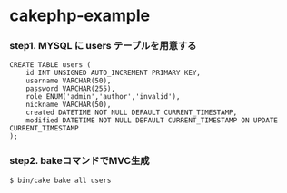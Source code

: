 # cakephp-example

### step1. MYSQL に users テーブルを用意する

```mysql
CREATE TABLE users (
    id INT UNSIGNED AUTO_INCREMENT PRIMARY KEY,
    username VARCHAR(50),
    password VARCHAR(255),
    role ENUM('admin','author','invalid'),
    nickname VARCHAR(50),
    created DATETIME NOT NULL DEFAULT CURRENT_TIMESTAMP,
    modified DATETIME NOT NULL DEFAULT CURRENT_TIMESTAMP ON UPDATE CURRENT_TIMESTAMP
);
```

### step2. bakeコマンドでMVC生成

```console
$ bin/cake bake all users
```
